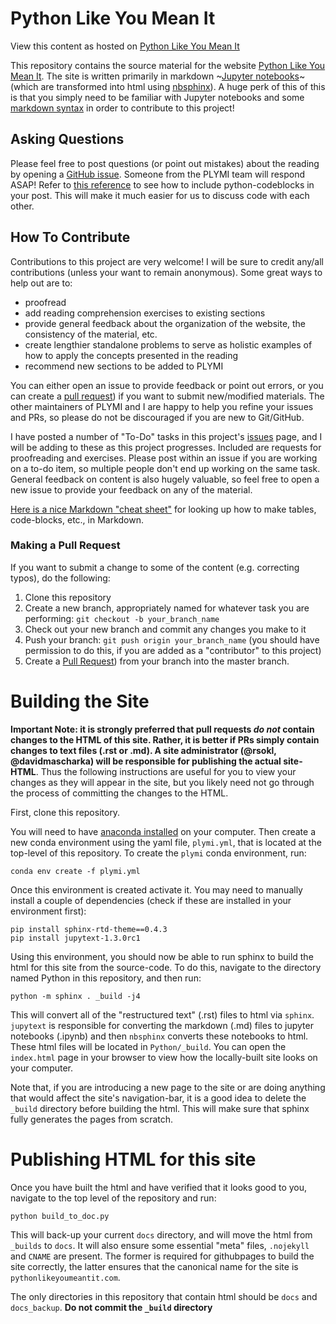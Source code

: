 # Python Like You Mean It
View this content as hosted on [Python Like You Mean It](https://www.pythonlikeyoumeanit.com/)

This repository contains the source material for the website [Python Like You Mean It](pythonlikeyoumeanit.com). The site is written primarily in markdown ~[Jupyter notebooks](https://www.pythonlikeyoumeanit.com/Module1_GettingStartedWithPython/Jupyter_Notebooks.html)~ (which are transformed into html using [nbsphinx](https://nbsphinx.readthedocs.io/en/0.3.4/)). A huge perk of this of this is that you simply need to be familiar with Jupyter notebooks and some [markdown syntax](https://github.com/adam-p/markdown-here/wiki/Markdown-Cheatsheet) in order to contribute to this project!

## Asking Questions
Please feel free to post questions (or point out mistakes) about the reading by opening a [GitHub issue](https://github.com/rsokl/Learning_Python/issues). Someone from the PLYMI team will respond ASAP! Refer to [this reference](https://github.com/adam-p/markdown-here/wiki/Markdown-Cheatsheet#code-and-syntax-highlighting) to see how to include python-codeblocks  in your post. This will make it much easier for us to discuss code with each other. 

## How To Contribute
Contributions to this project are very welcome!  I will be sure to credit any/all contributions (unless your want to remain anonymous). Some great ways to help out are to:
- proofread 
- add reading comprehension exercises to existing sections
- provide general feedback about the organization of the website, the consistency of the material, etc.
- create lengthier standalone problems to serve as holistic examples of how to apply the concepts presented in the reading 
- recommend new sections to be added to PLYMI
 
You can either open an issue to provide feedback or point out errors, or you can create a [pull request](https://help.github.com/articles/creating-a-pull-request/)) if you want to submit new/modified materials. The other maintainers of PLYMI and I are happy to help you refine your issues and PRs, so please do not be discouraged if you are new to Git/GitHub.

I have posted a number of "To-Do" tasks in this project's [issues](https://github.com/rsokl/Learning_Python/issues) page, and I will be adding to these as this project progresses. Included are requests for proofreading and exercises. Please post within an issue if you are working on a to-do item, so multiple people don't end up working on the same task. General feedback on content is also hugely valuable, so feel free to open a new issue to provide your feedback on any of the material.

[Here is a nice Markdown "cheat sheet"](https://github.com/adam-p/markdown-here/wiki/Markdown-Cheatsheet) for looking up how to make tables, code-blocks, etc., in Markdown.

### Making a Pull Request
If you want to submit a change to some of the content (e.g. correcting typos), do the following:
1. Clone this repository
2. Create a new branch, appropriately named for whatever task you are performing: `git checkout -b your_branch_name`
3. Check out your new branch and commit any changes you make to it
4. Push your branch: `git push origin your_branch_name` (you should have permission to do this, if you are added as a "contributor" to this project)
5. Create a [Pull Request](https://help.github.com/articles/creating-a-pull-request/)) from your branch into the master branch.

# Building the Site
**Important Note: it is strongly preferred that pull requests *do not* contain changes to the HTML of this site. Rather, it is better if PRs simply contain changes to text files (.rst or .md). A site administrator (@rsokl, @davidmascharka) will be responsible for publishing the actual site-HTML**. Thus the following instructions are useful for you to view your changes as they will appear in the site, but you likely need not go through the process of committing the changes to the HTML. 

First, clone this repository.

You will need to have [anaconda installed](https://www.pythonlikeyoumeanit.com/Module1_GettingStartedWithPython/Installing_Python.html) on your computer. Then create a new conda environment using the yaml file, `plymi.yml`, that is located at the top-level of this repository. To create the `plymi` conda environment, run:

```shell
conda env create -f plymi.yml
```

Once this environment is created activate it. You may need to manually install a couple of dependencies (check if these are installed in your environment first):

```shell
pip install sphinx-rtd-theme==0.4.3
pip install jupytext-1.3.0rc1
```

Using this environment, you should now be able to run sphinx to build the html for this site from the source-code. To do this, navigate to the directory named Python in this repository, and then run:

```shell
python -m sphinx . _build -j4
```

This will convert all of the "restructured text" (.rst) files to html via `sphinx`. `jupytext` is responsible for converting the markdown (.md) files to jupyter notebooks (.ipynb) and then `nbsphinx` converts these notebooks to html.
These html files will be located in `Python/_build`. You can open the `index.html` page in your browser to view how the locally-built site looks on your computer. 

Note that, if you are introducing a new page to the site or are doing anything that would affect the site's navigation-bar, it is a good idea to delete the `_build` directory before building the html. This will make sure that sphinx fully generates the pages from scratch.

# Publishing HTML for this site
Once you have built the html and have verified that it looks good to you, navigate to the top level of the repository and run:

```shell
python build_to_doc.py
```

This will back-up your current `docs` directory, and will move the html from `_builds` to `docs`. It will also ensure some essential "meta" files, `.nojekyll` and `CNAME` are present. The former is required for githubpages to build the site correctly, the latter ensures that the canonical name for the site is `pythonlikeyoumeantit.com`.




The only directories in this repository that contain html should be `docs` and `docs_backup`. **Do not commit the `_build` directory**  